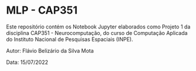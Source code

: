 # MLP - CAP351



Este repositório contém os Notebook Jupyter elaborados como Projeto 1 da disciplina CAP351 - Neurocomputação, do curso de Computação Aplicada do Instituto Nacional de Pesquisas Espaciais (INPE).

Autor: Flávio Belizário da Silva Mota

Data: 15/07/2022
